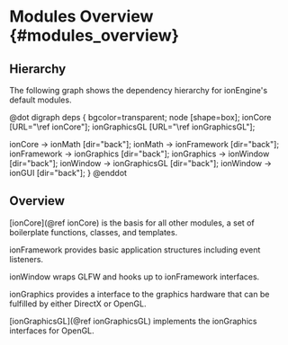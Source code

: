 
Modules Overview               {#modules_overview}
================

Hierarchy
---------

The following graph shows the dependency hierarchy for ionEngine's default modules.

@dot
digraph deps {
   bgcolor=transparent;
   node [shape=box];
   ionCore [URL="\ref ionCore"];
   ionGraphicsGL [URL="\ref ionGraphicsGL"];

   ionCore -> ionMath            [dir="back"];
   ionMath -> ionFramework       [dir="back"];
   ionFramework -> ionGraphics   [dir="back"];
   ionGraphics -> ionWindow      [dir="back"];
   ionWindow -> ionGraphicsGL    [dir="back"];
   ionWindow -> ionGUI           [dir="back"];
}
@enddot


Overview
--------

[ionCore](@ref ionCore) is the basis for all other modules, a set of boilerplate functions, classes, and templates.

ionFramework provides basic application structures including event listeners.

ionWindow wraps GLFW and hooks up to ionFramework interfaces.

ionGraphics provides a interface to the graphics hardware that can be fulfilled by either DirectX or OpenGL.

[ionGraphicsGL](@ref ionGraphicsGL) implements the ionGraphics interfaces for OpenGL.
